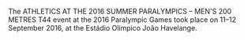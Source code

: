 The ATHLETICS AT THE 2016 SUMMER PARALYMPICS – MEN'S 200 METRES T44 event at the 2016 Paralympic Games took place on 11–12 September 2016, at the Estádio Olímpico João Havelange.
